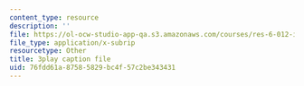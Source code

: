 ```yaml
---
content_type: resource
description: ''
file: https://ol-ocw-studio-app-qa.s3.amazonaws.com/courses/res-6-012-introduction-to-probability-spring-2018/76fdd61a87585829bc4f57c2be343431_h8DKVKfWU_Q.vtt
file_type: application/x-subrip
resourcetype: Other
title: 3play caption file
uid: 76fdd61a-8758-5829-bc4f-57c2be343431
---
```

